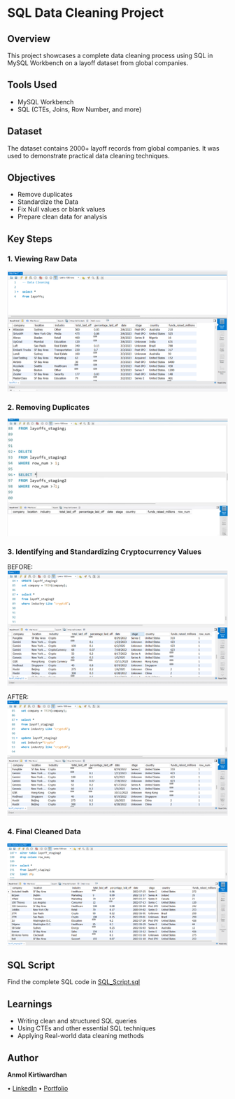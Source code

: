 # SQL Data Cleaning Project

## Overview
This project showcases a complete data cleaning process using SQL in MySQL Workbench on a layoff dataset from global companies.

## Tools Used
- MySQL Workbench  
- SQL (CTEs, Joins, Row Number, and more)

## Dataset
The dataset contains 2000+ layoff records from global companies. It was used to demonstrate practical data cleaning techniques.

## Objectives
- Remove duplicates  
- Standardize the Data 
- Fix Null values or blank values
- Prepare clean data for analysis

## Key Steps

### 1. Viewing Raw Data  
![Raw Data](https://github.com/Akwardhan/SQL-Data-Cleaning-Project/blob/main/SQL-Data-Cleaning/Screenshots/1_Raw%20Data_Screenshot.png)

### 2. Removing Duplicates
![Duplicates Removed](https://github.com/Akwardhan/SQL-Data-Cleaning-Project/blob/main/SQL-Data-Cleaning/Screenshots/2_Removed%20Duplicates.png)

### 3. Identifying and Standardizing Cryptocurrency Values 
BEFORE:
![BEFORE](https://github.com/Akwardhan/SQL-Data-Cleaning-Project/blob/main/SQL-Data-Cleaning/Screenshots/3_Before%20handling%20the%20error%20Crypto.png)

AFTER:
![After](https://github.com/Akwardhan/SQL-Data-Cleaning-Project/blob/main/SQL-Data-Cleaning/Screenshots/4_After%20handling%20the%20error%20crypto.png)

### 4. Final Cleaned Data
![After Cleaning](https://github.com/Akwardhan/SQL-Data-Cleaning-Project/blob/main/SQL-Data-Cleaning/Screenshots/5_Final_Cleaned%20Dataset.png)

## SQL Script
Find the complete SQL code in [SQL_Script.sql](https://github.com/Akwardhan/SQL-Data-Cleaning-Project/blob/main/SQL-Data-Cleaning/Data%20cleaning%20using%20SQL.sql)

## Learnings
- Writing clean and structured SQL queries
- Using CTEs and other essential SQL techniques
- Applying Real-world data cleaning methods

## Author
**Anmol Kirtiwardhan**  

• [LinkedIn](https://www.linkedin.com) 
• [Portfolio](https://your-portfolio.com)
